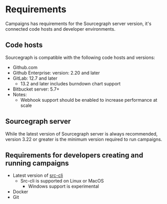 # Requirements

Campaigns has requirements for the Sourcegraph server version, it's connected code hosts and developer environments. 

## Code hosts

Sourcegraph is compatible with the following code hosts and versions:

  - Github.com
  - Github Enterprise: version: 2.20 and later
  - GitLab: 12.7 and later
    - 13.2 and later includes burndown chart support
  - Bitbucket server: 5.7+
  - Notes: 
      - Webhook support should be enabled to increase performance at scale

## Sourcegraph server

While the latest version of Sourcegraph server is always recommended, version 3.22 or greater is the minimum version required to run campaigns. 

## Requirements for developers creating and running campaigns
  - Latest version of [src-cli](https://github.com/sourcegraph/src-cli/releases)
      - Src-cli is supported on Linux or MacOS 
        - Windows support is experimental
  - Docker
  - Git
